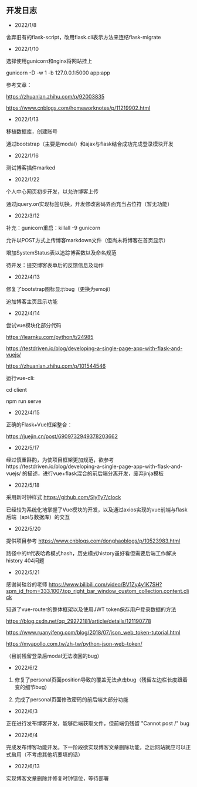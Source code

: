 ## 开发日志

+ 2022/1/8

舍弃旧有的flask-script，改用flask.cli表示方法来连结flask-migrate

+ 2022/1/10

选择使用gunicorn和nginx将网站挂上

gunicorn -D -w 1 -b 127.0.0.1:5000 app:app

参考文章：

https://zhuanlan.zhihu.com/p/92003835

https://www.cnblogs.com/homeworknotes/p/11219902.html

+ 2022/1/13

移植数据库，创建账号

通过bootstrap（主要是modal）和ajax与flask结合成功完成登录模块开发

+ 2022/1/16

测试博客插件marked

+ 2022/1/22

个人中心网页初步开发，以允许博客上传

通过jquery.on实现标签切换，开发修改密码界面充当占位符（暂无功能）

+ 2022/3/12

补充：gunicorn重启：killall -9 gunicorn

允许以POST方式上传博客markdown文件（但尚未将博客在首页显示）

增加SystemStatus表以追踪博客数以及命名规范

待开发：提交博客表单后的反馈信息及动作

+ 2022/4/13

修复了bootstrap图标显示bug（更换为emoji）

追加博客主页显示功能

+ 2022/4/14

尝试vue模块化部分代码

https://learnku.com/python/t/24985

https://testdriven.io/blog/developing-a-single-page-app-with-flask-and-vuejs/

https://zhuanlan.zhihu.com/p/101544546

运行vue-cli:

cd client

npm run serve

+ 2022/4/15

正确的Flask+Vue框架整合：

https://juejin.cn/post/6909732949378203662

+ 2022/5/17

经过慎重斟酌，为使项目框架更加规范，欲参考https://testdriven.io/blog/developing-a-single-page-app-with-flask-and-vuejs/ 的描述，进行vue+flask混合的前后端分离开发，废弃jinja模板

+ 2022/5/18

采用新时钟样式 https://github.com/SlyTy7/clock

已经较为系统化地掌握了Vue模块的开发，以及通过axios实现的vue前端与flask后端（api与数据库）的交互

+ 2022/5/20

提供项目参考 https://www.cnblogs.com/donghaoblogs/p/10523983.html

路径中的#代表哈希模式hash，历史模式history虽好看但需要后端工作解决history 404问题

+ 2022/5/21

感谢尚硅谷的老师 https://www.bilibili.com/video/BV1Zy4y1K7SH?spm_id_from=333.1007.top_right_bar_window_custom_collection.content.click

知道了vue-router的整体框架以及使用JWT token保存用户登录数据的方法

https://blog.csdn.net/qq_29272181/article/details/121190778

https://www.ruanyifeng.com/blog/2018/07/json_web_token-tutorial.html

https://myapollo.com.tw/zh-tw/python-json-web-token/

（目前残留登录后modal无法收回的bug）

+ 2022/6/2

1. 修复了personal页面position导致的覆盖无法点击bug（残留左边栏长度跟着变的细节bug）

2. 完成了personal页面修改密码的前后端大部分功能

+ 2022/6/3

正在进行发布博客开发，能够后端获取文件，但前端仍残留 "Cannot post /" bug

+ 2022/6/4

完成发布博客功能开发。下一阶段欲实现博客文章删除功能，之后网站就应可以正式启用（不考虑其他坑要填的话）

+ 2022/6/13

实现博客文章删除并修复时钟错位，等待部署
